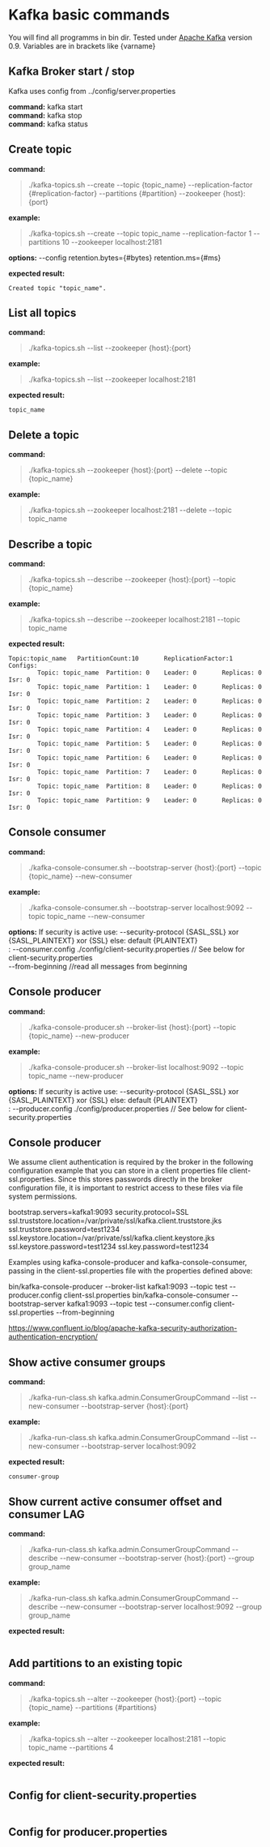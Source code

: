# Kafka basic commands

You will find all programms in bin dir. Tested under [Apache Kafka](https://kafka.apache.org/) version 0.9.
Variables are in brackets like {varname}


## Kafka Broker start / stop ##

Kafka uses config from ../config/server.properties

**command:** kafka start <br>
**command:** kafka stop <br>
**command:** kafka status <br>

## Create topic ##

**command:**
>./kafka-topics.sh --create --topic {topic_name} --replication-factor {#replication-factor} --partitions {#partition} --zookeeper {host}:{port}

**example:**
>./kafka-topics.sh --create --topic topic_name --replication-factor 1 --partitions 10 --zookeeper localhost:2181

**options:**
--config retention.bytes={#bytes} retention.ms={#ms}

**expected result:**  
```
Created topic "topic_name".
```

## List all topics ##

**command:**
>./kafka-topics.sh --list --zookeeper  {host}:{port}

**example:**
>./kafka-topics.sh --list --zookeeper  localhost:2181

**expected result:**
```
topic_name
```

## Delete a topic ##

**command:**
>./kafka-topics.sh --zookeeper {host}:{port} --delete --topic {topic_name}

**example:**
> ./kafka-topics.sh --zookeeper localhost:2181 --delete --topic topic_name

## Describe a topic ##

**command:**
>./kafka-topics.sh --describe --zookeeper {host}:{port} --topic {topic_name}

**example:**
>./kafka-topics.sh --describe --zookeeper localhost:2181 --topic topic_name

**expected result:**
```
Topic:topic_name   PartitionCount:10       ReplicationFactor:1     Configs:
        Topic: topic_name  Partition: 0    Leader: 0       Replicas: 0     Isr: 0
        Topic: topic_name  Partition: 1    Leader: 0       Replicas: 0     Isr: 0
        Topic: topic_name  Partition: 2    Leader: 0       Replicas: 0     Isr: 0
        Topic: topic_name  Partition: 3    Leader: 0       Replicas: 0     Isr: 0
        Topic: topic_name  Partition: 4    Leader: 0       Replicas: 0     Isr: 0
        Topic: topic_name  Partition: 5    Leader: 0       Replicas: 0     Isr: 0
        Topic: topic_name  Partition: 6    Leader: 0       Replicas: 0     Isr: 0
        Topic: topic_name  Partition: 7    Leader: 0       Replicas: 0     Isr: 0
        Topic: topic_name  Partition: 8    Leader: 0       Replicas: 0     Isr: 0
        Topic: topic_name  Partition: 9    Leader: 0       Replicas: 0     Isr: 0
```

## Console consumer ##

**command:**
>./kafka-console-consumer.sh --bootstrap-server {host}:{port} --topic {topic_name} --new-consumer

**example:**
>./kafka-console-consumer.sh --bootstrap-server localhost:9092 --topic topic_name --new-consumer

**options:** If security is active use: --security-protocol {SASL_SSL} xor {SASL_PLAINTEXT} xor {SSL} else: default {PLAINTEXT} <br>
									  : --consumer.config ./config/client-security.properties // See below for client-security.properties <br>
									    --from-beginning //read all messages from beginning

## Console producer ##

**command:**
>./kafka-console-producer.sh --broker-list {host}:{port} --topic {topic_name} --new-producer

**example:**
>./kafka-console-producer.sh --broker-list localhost:9092 --topic topic_name  --new-producer

**options:**
If security is active use: --security-protocol {SASL_SSL} xor {SASL_PLAINTEXT} xor {SSL} else: default {PLAINTEXT} <br>
							          : --producer.config ./config/producer.properties // See below for client-security.properties <br>



## Console producer ##

We assume client authentication is required by the broker in the following configuration example that you can store in a client properties file client-ssl.properties. Since this stores passwords directly in the broker configuration file, it is important to restrict access to these files via file system permissions.

bootstrap.servers=kafka1:9093
security.protocol=SSL
ssl.truststore.location=/var/private/ssl/kafka.client.truststore.jks
ssl.truststore.password=test1234
ssl.keystore.location=/var/private/ssl/kafka.client.keystore.jks
ssl.keystore.password=test1234
ssl.key.password=test1234

Examples using kafka-console-producer and kafka-console-consumer, passing in the client-ssl.properties file with the properties defined above:

bin/kafka-console-producer --broker-list kafka1:9093 --topic test --producer.config client-ssl.properties
bin/kafka-console-consumer --bootstrap-server kafka1:9093 --topic test --consumer.config client-ssl.properties --from-beginning


https://www.confluent.io/blog/apache-kafka-security-authorization-authentication-encryption/




## Show active consumer groups ##

**command:**
>./kafka-run-class.sh kafka.admin.ConsumerGroupCommand --list --new-consumer --bootstrap-server {host}:{port}

**example:**
>./kafka-run-class.sh kafka.admin.ConsumerGroupCommand --list --new-consumer --bootstrap-server localhost:9092

**expected result:** <br>
```
consumer-group
```

## Show current active consumer offset and consumer LAG ##

**command:**
>./kafka-run-class.sh kafka.admin.ConsumerGroupCommand --describe --new-consumer --bootstrap-server {host}:{port} --group group_name

**example:**
>./kafka-run-class.sh kafka.admin.ConsumerGroupCommand --describe --new-consumer --bootstrap-server localhost:9092 --group group_name

**expected result:** <br>
```

```

## Add partitions to an existing topic ##

**command:**
>./kafka-topics.sh --alter --zookeeper {host}:{port} --topic {topic_name} --partitions {#partitions}

**example:**
>./kafka-topics.sh --alter --zookeeper localhost:2181 --topic topic_name --partitions 4

**expected result:** <br>
```

```

## Config for client-security.properties ##
```

```

## Config for producer.properties ##
```

```
